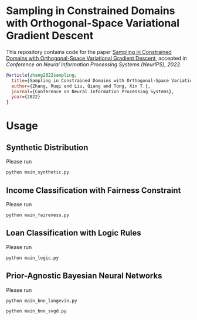 # Sampling in Constrained Domains with Orthogonal-Space Variational Gradient Descent

This repository contains code for the paper
[Sampling in Constrained Domains with Orthogonal-Space Variational Gradient Descent](https://arxiv.org/pdf/2210.06447.pdf), accepted in _Conference on Neural Information Processing Systems (NeurIPS), 2022_.

```bibtex
@article{zhang2022sampling,
  title={Sampling in Constrained Domains with Orthogonal-Space Variational Gradient Descent},
  author={Zhang, Ruqi and Liu, Qiang and Tong, Xin T.},
  journal={Conference on Neural Information Processing Systems},
  year={2022}
}
```

# Usage
## Synthetic Distribution
Please run
```
python main_synthetic.py
```
## Income Classification with Fairness Constraint 
Please run
```
python main_faireness.py
```
## Loan Classification with Logic Rules 
Please run
```
python main_logic.py
```
## Prior-Agnostic Bayesian Neural Networks
Please run
```
python main_bnn_langevin.py
```
```
python main_bnn_svgd.py
```